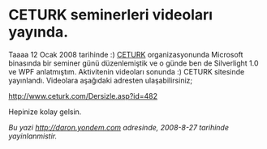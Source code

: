 # CETURK seminerleri videoları yayında. 

Taaaa 12 Ocak 2008 tarihinde :) [CETURK](http://www.ceturk.com/)
organizasyonunda Microsoft binasında bir seminer günü düzenlemiştik ve o
günde ben de Silverlight 1.0 ve WPF anlatmıştım. Aktivitenin videoları
sonunda :) CETURK sitesinde yayınlandı. Videolara aşağıdaki adresten
ulaşabilirsiniz;

<http://www.ceturk.com/Dersizle.asp?id=482>

Hepinize kolay gelsin.


*Bu yazi http://daron.yondem.com adresinde, 2008-8-27 tarihinde yayinlanmistir.*